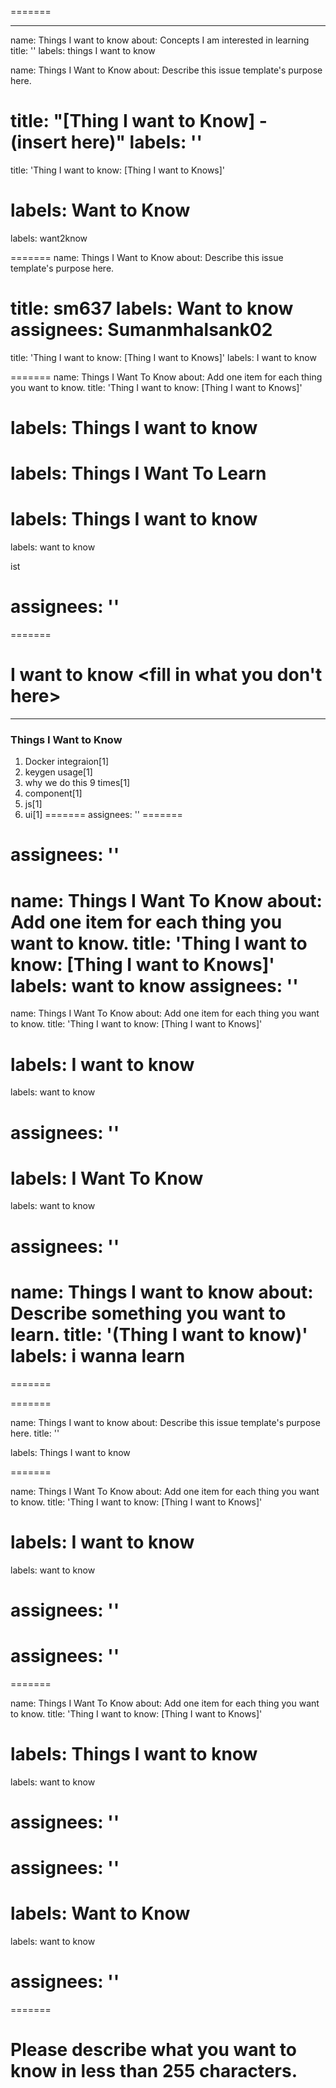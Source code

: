 
=======

---

name: Things I want to know
about: Concepts I am interested in learning
title: ''
labels: things I want to know

name: Things I Want to Know
about: Describe this issue template's purpose here.

title: "[Thing I want to Know] - (insert here)"
labels: ''
=======
title: 'Thing I want to know: <file in title> [Thing I want to Knows]'

labels: Want to Know
=======
labels: want2know

=======
name: Things I Want to Know
about: Describe this issue template's purpose here.

title: sm637
labels: Want to know
assignees: Sumanmhalsank02
=======
title: 'Thing I want to know: <file in title> [Thing I want to Knows]'
labels: I want to know

=======
name: Things I Want To Know
about: Add one item for each thing you want to know.
title: 'Thing I want to know: <file in title> [Thing I want to Knows]'

labels: Things I want to know
=======
labels: Things I Want To Learn
=======

labels: Things I want to know
=======
labels: want to know

ist


assignees: ''
=======
=======



I want to know <fill in what you don't here>
=======
---
### Things I Want to Know
1. Docker integraion[1]
2. keygen usage[1]
3. why we do this 9 times[1]
4. component[1]
5. js[1]
6. ui[1]
=======
assignees: ''
=======

assignees: ''
=======


name: Things I Want To Know
about: Add one item for each thing you want to know.
title: 'Thing I want to know: <file in title> [Thing I want to Knows]'
labels: want to know
assignees: ''
=======

name: Things I Want To Know
about: Add one item for each thing you want to know.
title: 'Thing I want to know: <file in title> [Thing I want to Knows]'


labels: I want to know
=======
labels: want to know

assignees: ''
=======

labels: I Want To Know
=======
labels: want to know

assignees: ''
=======

name: Things I want to know
about: Describe something you want to learn.
title: '(Thing I want to know)'
labels: i wanna learn
=======
=======

=======


name: Things I want to know
about: Describe this issue template's purpose here.
title: ''


labels: Things I want to know


=======

name: Things I Want To Know
about: Add one item for each thing you want to know.
title: 'Thing I want to know: <file in title> [Thing I want to Knows]'

labels: I want to know
=======
labels: want to know


assignees: ''
=======

assignees: ''
=======
=======


name: Things I Want To Know
about: Add one item for each thing you want to know.
title: 'Thing I want to know: <file in title> [Thing I want to Knows]'

labels: Things I want to know
=======
labels: want to know



assignees: ''
=======

assignees: ''
=======
labels: Want to Know
=======
labels: want to know

assignees: ''
=======




=======

Please describe what you want to know in less than 255 characters.
=======
